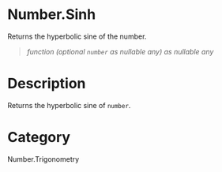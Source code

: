 ﻿# Number.Sinh
Returns the hyperbolic sine of the number.
> _function (optional <code>number</code> as nullable any) as nullable any_
# Description 
Returns the hyperbolic sine of <code>number</code>.
# Category 
Number.Trigonometry
